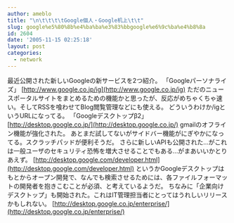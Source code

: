 ```yaml
---
author: ameblo
title: "\n\t\t\t\tGoogle個人・Google机上\t\t"
slug: google%e5%80%8b%e4%ba%ba%e3%83%bbgoogle%e6%9c%ba%e4%b8%8a
id: 2604
date: '2005-11-15 02:25:18'
layout: post
categories:
  - network
---
```


最近公開された新しいGoogleの新サービスを2つ紹介。 「Googleパーソナライズ」 [http://www.google.co.jp/ig](http://www.google.co.jp/ig) ただのニュースポータルサイトをまとめるための機能かと思ったが、反応がめちゃくちゃ速い。そしてRSSを喰わせてBlog閲覧管理などにも使える。 どういうわけか/igというURLになってる。 「Googleデスクトップβ2」 [http://desktop.google.co.jp/](http://desktop.google.co.jp/) gmailのオフライン機能が強化された。 あとまだ試してないがサイドバー機能がにぎやかになってる。スクラッチパッドが便利そうだ。 さらに新しいAPIも公開された…がこれは一般ユーザのセキュリティ恐怖を増大させることでもある…がまあいいかとりあえず。 [http://desktop.google.com/developer.html](http://desktop.google.com/developer.html) というかGoogleデスクトップはもとからオープン開発で、なんでも検索させるためには、各ファイルフォーマットの開発者を抱きこむことが必須、と考えているようだ。 ちなみに「企業向けデスクトップ」も開始された。これはIT管理担当者にとってはうれしいリリースかもしれない。 [http://desktop.google.co.jp/enterprise/](http://desktop.google.co.jp/enterprise/)